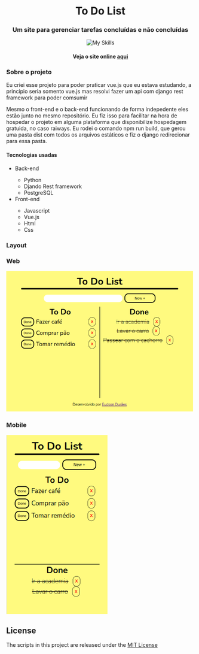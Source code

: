 <h1 align="center">To Do List</h1>

<h3 align="center">Um site para gerenciar tarefas concluídas e não concluídas</h3> 
<div align="center">

![My Skills](https://skills.thijs.gg/icons?i=python,django,vue,html,js,css)

</div>
<h4 align="center">Veja o site online <a href="https://todolisteudson.up.railway.app/">aqui</a> </h4>  

<h3>Sobre o projeto</h3>

<p>Eu criei esse projeto para poder praticar vue.js que eu estava estudando, a principio seria somento vue.js mas resolvi fazer um api com django rest framework para poder comsumir</p>

<p>Mesmo o front-end e o back-end funcionando de forma indepedente eles estão junto no mesmo repositório. Eu fiz isso para facilitar na hora de hospedar o projeto em alguma plataforma que disponibilize hospedagem gratuida, no caso raiways. Eu rodei o comando npm run build, que gerou uma pasta dist com todos os arquivos estáticos e fiz o django redirecionar para essa pasta.</p>

<h4>Tecnologias usadas</h4>   

<ul>
  <li>Back-end</li>
  
   <ul>
      <li>Python</li>
      <li>Djando Rest framework</li>
      <li>PostgreSQL</li>
   </ul>
   
  <li>Front-end</li>
  
  <ul>
      <li>Javascript</li>
      <li>Vue.js</li>
      <li>Html</li>
      <li>Css</li>
  </ul>
  
</ul> 

<h3>Layout</h3>

### Web


<img src="https://github.com/SobrancelhaDoDragao/To_Do_List/blob/main/Web.png" width="500">


### Mobile

<img src="https://github.com/SobrancelhaDoDragao/To_Do_List/blob/main/mobile.png">


## License

The scripts in this project are released under the [MIT License](./LICENSE.md) 
